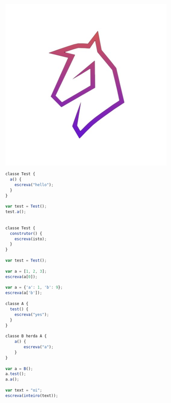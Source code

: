 <p align="center">
    <img src="src/egua.jpeg" alt="Logo">
</p>

```js
classe Test {
  a() {
    escreva("hello");
  }
}

var test = Test();
test.a();


classe Test {
  construtor() {
    escreva(isto);
  }
}

var test = Test();

var a = [1, 2, 3];
escreva(a[0]);

var a = {'a': 1, 'b': 9};
escreva(a['b']);

classe A {
  test() {
    escreva("yes");
  }
}

classe B herda A {
    a() {
        escreva("a");
    }
}

var a = B();
a.test();
a.a();

var text = "oi";
escreva(inteiro(text));
```